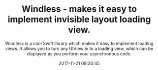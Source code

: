 ---
title: "Windless - makes it easy to implement invisible layout loading view."
subtitle: "Windless is a cool Swift library which makes it easy to implement loading views. It allows you to turn any UIView in to a loading view, which can be displayed as you perform your asynchronous code."
tags: ["library"]
link: "https://github.com/Interactive-Studio/Windless"
date: "2017-11-21 09:30:45"
---
